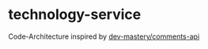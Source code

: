 # technology-service

Code-Architecture inspired by [dev-mastery/comments-api](https://github.com/dev-mastery/comments-api)
